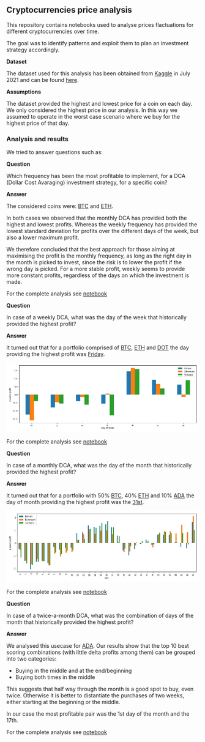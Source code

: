 ## Cryptocurrencies price analysis

This repository contains notebooks used to analyse prices flactuations for different cryptocurrencies over time.

The goal was to identify patterns and exploit them to plan an investment strategy accordingly.

**Dataset**

The dataset used for this analysis has been obtained from [Kaggle](https://www.kaggle.com/sudalairajkumar/cryptocurrencypricehistory) in July 2021 and can be found [here](./data).

**Assumptions**

The dataset provided the highest and lowest price for a coin on each day. We only considered the highest price in our analysis. In this way we assumed to operate in the worst case scenario where we buy for the highest price of that day.

### Analysis and results

We tried to answer questions such as:

**Question**

Which frequency has been the most profitable to implement, for a DCA (Dollar Cost Avaraging) investment strategy, for a specific coin?

**Answer**

The considered coins were: [BTC](https://bitcoin.org/da/) and [ETH](https://ethereum.org/en/). 

In both cases we observed that the monthly DCA has provided both the highest and lowest profits. Whereas the weekly frequency has provided the lowest standard deviation for profits over the different days of the week, but also a lower maximum profit.

We therefore concluded that the best approach for those aiming at maximising the profit is the monthly frequency, as long as the right day in the month is picked to invest, since the risk is to lower the profit if the wrong day is picked.
For a more stable profit, weekly seems to provide more constant profits, regardless of the days on which the investment is made.

For the complete analysis see [notebook](./notebooks/frequency_DCA.ipynb)

**Question**

In case of a weekly DCA, what was the day of the week that historically provided the highest profit?

**Answer**

It turned out that for a portfolio comprised of [BTC](https://bitcoin.org/da/), [ETH](https://ethereum.org/en/) and [DOT](https://polkadot.network/) the day providing the highest profit was <ins>Friday</ins>.

![Screenshot](images/weekly.jpeg)

For the complete analysis see [notebook](./notebooks/weekly_DCA_most_profitable_day.ipynb)

**Question**

In case of a monthly DCA, what was the day of the month that historically provided the highest profit?

**Answer**

It turned out that for a portfolio with 50% [BTC](https://bitcoin.org/da/), 40% [ETH](https://ethereum.org/en/) and 10% [ADA](https://cardano.org/) the day of month providing the highest profit was the <ins>31st</ins>.


![Screenshot](images/monthly.jpeg)

For the complete analysis see [notebook](./notebooks/monthly_DCA_most_profitable_day.ipynb)

**Question**

In case of a twice-a-month DCA, what was the combination of days of the month that historically provided the highest profit?

**Answer**

We analysed this usecase for [ADA](https://cardano.org/). Our results show that the top 10 best scoring combinations (with little delta profits among them) can be grouped into two categories: 

* Buying in the middle and at the end/beginning
* Buying both times in the middle

This suggests that half way through the month is a good spot to buy, even twice. Otherwise it is better to distantiate the purchases of two weeks, either starting at the beginning or the middle.

In our case the most profitable pair was the 1st day of the month and the 17th.

For the complete analysis see [notebook](./notebooks/twice_a_month_DCA_most_profitable_days.ipynb)

